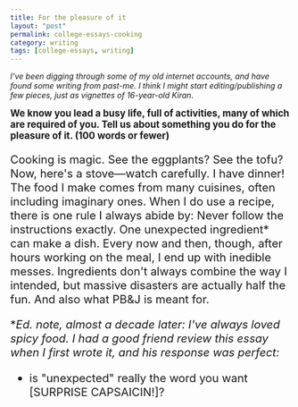 ```yaml
---
title: For the pleasure of it
layout: "post"
permalink: college-essays-cooking
category: writing
tags: [college-essays, writing]
---
```


*I've been digging through some of my old internet accounts, and have found some writing from past-me. I think I might start editing/publishing a few pieces, just as vignettes of 16-year-old Kiran.*

<big>**We know you lead a busy life, full of activities, many of which are required of you. Tell us about something you do for the pleasure of it. (100 words or fewer)**<big>

Cooking is magic. See the eggplants? See the tofu? Now, here's a stove—watch carefully. I have dinner! The food I make comes from many cuisines, often including imaginary ones. When I do use a recipe, there is one rule I always abide by: Never follow the instructions exactly. One unexpected ingredient* can make a dish. Every now and then, though, after hours working on the meal, I end up with inedible messes. Ingredients don't always combine the way I intended, but massive disasters are actually half the fun. And also what PB&J is meant for.

**Ed. note, almost a decade later: I've always loved spicy food. I had a good friend review this essay when I first wrote it, and his response was perfect:*
  - is "unexpected" really the word you want [SURPRISE CAPSAICIN!]?
